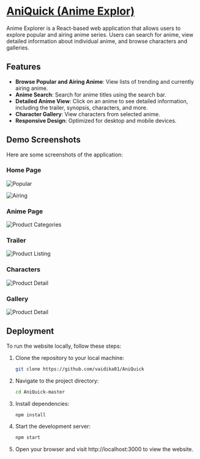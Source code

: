 # [AniQuick (Anime Explor)](https://aniquick.onrender.com/) 

Anime Explorer is a React-based web application that allows users to explore popular and airing anime series. Users can search for anime, view detailed information about individual anime, and browse characters and galleries.

## Features

- **Browse Popular and Airing Anime**: View lists of trending and currently airing anime.
- **Anime Search**: Search for anime titles using the search bar.
- **Detailed Anime View**: Click on an anime to see detailed information, including the trailer, synopsis, characters, and more.
- **Character Gallery**: View characters from selected anime.
- **Responsive Design**: Optimized for desktop and mobile devices.

## Demo Screenshots

Here are some screenshots of the application:

### Home Page
![Popular](https://github.com/vaidika01/Anime-Explore/blob/master/public/demo/Screenshot%202024-08-14%20231016.png)

![Airing](https://github.com/vaidika01/Anime-Explore/blob/master/public/demo/Screenshot%202024-08-14%20231000.png)

### Anime Page
![Product Categories](https://github.com/vaidika01/Anime-Explore/blob/master/public/demo/Screenshot%202024-08-14%20231126.png)

### Trailer
![Product Listing](https://github.com/vaidika01/Anime-Explore/blob/master/public/demo/Screenshot%202024-08-14%20231319.png)

### Characters
![Product Detail](https://github.com/vaidika01/Anime-Explore/blob/master/public/demo/Screenshot%202024-08-14%20231338.png)

### Gallery
![Product Detail](https://github.com/vaidika01/Anime-Explore/blob/master/public/demo/Screenshot%202024-08-14%20231406.png)


## Deployment

To run the website locally, follow these steps:

1. Clone the repository to your local machine:

   ```bash
   git clone https://github.com/vaidika01/AniQuick
   
2. Navigate to the project directory:

   ```bash
   cd AniQuick-master
   
3. Install dependencies:

   ```bash
   npm install
   
4. Start the development server:

   ```bash
   npm start

5. Open your browser and visit http://localhost:3000 to view the website.
